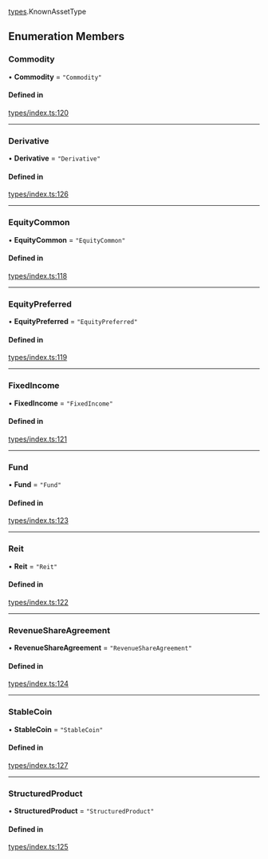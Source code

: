 [types](../../Modules/Types/Types.md).KnownAssetType

## Enumeration Members

### Commodity

• **Commodity** = ``"Commodity"``

#### Defined in

[types/index.ts:120](https://github.com/PolymeshAssociation/polymesh-sdk/blob/15be87e8/src/types/index.ts#L120)

___

### Derivative

• **Derivative** = ``"Derivative"``

#### Defined in

[types/index.ts:126](https://github.com/PolymeshAssociation/polymesh-sdk/blob/15be87e8/src/types/index.ts#L126)

___

### EquityCommon

• **EquityCommon** = ``"EquityCommon"``

#### Defined in

[types/index.ts:118](https://github.com/PolymeshAssociation/polymesh-sdk/blob/15be87e8/src/types/index.ts#L118)

___

### EquityPreferred

• **EquityPreferred** = ``"EquityPreferred"``

#### Defined in

[types/index.ts:119](https://github.com/PolymeshAssociation/polymesh-sdk/blob/15be87e8/src/types/index.ts#L119)

___

### FixedIncome

• **FixedIncome** = ``"FixedIncome"``

#### Defined in

[types/index.ts:121](https://github.com/PolymeshAssociation/polymesh-sdk/blob/15be87e8/src/types/index.ts#L121)

___

### Fund

• **Fund** = ``"Fund"``

#### Defined in

[types/index.ts:123](https://github.com/PolymeshAssociation/polymesh-sdk/blob/15be87e8/src/types/index.ts#L123)

___

### Reit

• **Reit** = ``"Reit"``

#### Defined in

[types/index.ts:122](https://github.com/PolymeshAssociation/polymesh-sdk/blob/15be87e8/src/types/index.ts#L122)

___

### RevenueShareAgreement

• **RevenueShareAgreement** = ``"RevenueShareAgreement"``

#### Defined in

[types/index.ts:124](https://github.com/PolymeshAssociation/polymesh-sdk/blob/15be87e8/src/types/index.ts#L124)

___

### StableCoin

• **StableCoin** = ``"StableCoin"``

#### Defined in

[types/index.ts:127](https://github.com/PolymeshAssociation/polymesh-sdk/blob/15be87e8/src/types/index.ts#L127)

___

### StructuredProduct

• **StructuredProduct** = ``"StructuredProduct"``

#### Defined in

[types/index.ts:125](https://github.com/PolymeshAssociation/polymesh-sdk/blob/15be87e8/src/types/index.ts#L125)
